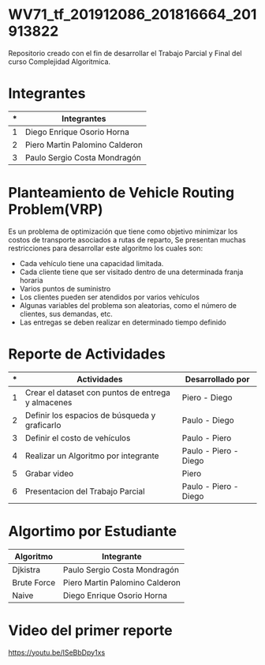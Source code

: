 # WV71_tf_201912086_201816664_201913822
Repositorio creado con el fin de desarrollar el Trabajo Parcial y Final del curso Complejidad Algoritmica.

# Integrantes

| * | Integrantes |
| ------ | ------ |
| 1 | Diego Enrique Osorio Horna |
| 2 | Piero Martin Palomino Calderon |
| 3 | Paulo Sergio Costa Mondragón |

# Planteamiento de Vehicle Routing Problem(VRP)

 Es un problema de optimización que tiene como objetivo minimizar los costos de transporte asociados a rutas de reparto, Se presentan muchas restricciones para desarrollar este algoritmo los cuales son:
- Cada vehículo tiene una capacidad limitada.
- Cada cliente tiene que ser visitado dentro de una determinada franja horaria
- Varios puntos de suministro
- Los clientes pueden ser atendidos por varios vehículos
- Algunas variables del problema son aleatorias, como el número de clientes, sus demandas, etc.
- Las entregas se deben realizar en determinado tiempo definido

# Reporte de Actividades 

| * | Actividades | Desarrollado por |
| ------ | ------ | ------ |
| 1 | Crear el dataset con puntos de entrega y almacenes | Piero - Diego |
| 2 | Definir los espacios de búsqueda y graficarlo | Paulo - Diego |
| 3 | Definir el costo de vehículos | Paulo - Piero|
| 4 | Realizar un Algoritmo por integrante | Paulo - Piero - Diego |
| 5 | Grabar video | Piero |
| 6 | Presentacion del Trabajo Parcial | Paulo - Piero - Diego |

# Algortimo por Estudiante

| Algoritmo | Integrante |
| ------ | ------ |
| Djkistra | Paulo Sergio Costa Mondragón |
| Brute Force | Piero Martin Palomino Calderon |
| Naive | Diego Enrique Osorio Horna |

# Video del primer reporte
https://youtu.be/ISeBbDpy1xs

